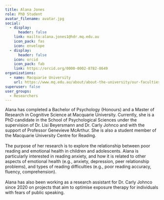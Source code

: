 ```yaml
---
title: Alana Jones
role: PhD Student
avatar_filename: avatar.jpg
social:
  - display:
      header: false
    link: mailto:alana.jones1@hdr.mq.edu.au
    icon_pack: fas
    icon: envelope
  - display:
      header: false
    icon: orcid
    icon_pack: fab
    link: https://orcid.org/0000-0002-8782-8649
organizations:
  - name: Macquarie University
    url: https://www.mq.edu.au/about/about-the-university/our-faculties/medicine-and-health-sciences/departments-and-centres/school-of-psychological-sciences
superuser: false
user_groups:
  - Researchers
---
```

Alana has completed a Bachelor of Psychology (Honours) and a Master of Research in Cognitive Science at Macquarie University. Currently, she is a PhD candidate in the School of Psychological Sciences under the supervision of Dr. Lisi Beyersmann and Dr. Carly Johnco and with the support of Professor Genevieve McArthur. She is also a student member of the Macquarie University Centre for Reading. \
\
The purpose of her research is to explore the relationship between poor reading and emotional health in children and adolescents. Alana is particularly interested in reading anxiety, and how it is related to other aspects of emotional health (e.g., anxiety, depression, peer relationship problems), and types of reading difficulties (e.g., poor reading accuracy, fluency, comprehension). \
\
Alana has also been working as a research assistant for Dr. Carly Johnco since 2020 on projects that aim to optimise exposure therapy for individuals with fears of public speaking.